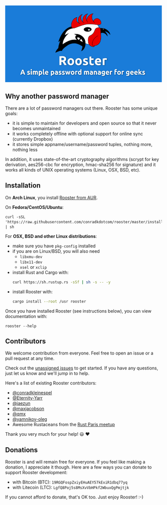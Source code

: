 ![Rooster Banner](rooster-banner.png)

## Why another password manager

There are a lot of password managers out there. Rooster has some unique goals:
- it is simple to maintain for developers and open source so that it never becomes unmaintained
- it works completely offline with optional support for online sync (currently Dropbox)
- it stores simple appname/username/password tuples, nothing more, nothing less

In addition, it uses state-of-the-art cryptography algorithms (scrypt for key derivation, aes256-cbc for encryption, hmac-sha256 for signature) and it works all kinds of UNIX operating systems (Linux, OSX, BSD, etc).

## Installation

On **Arch Linux**, you install [Rooster from AUR](https://aur.archlinux.org/packages/rooster).

On **Fedora/CentOS/Ubuntu**:

```shell
curl -sSL 'https://raw.githubusercontent.com/conradkdotcom/rooster/master/install.sh' | sh
```

For **OSX, BSD and other Linux distributions**:

- make sure you have `pkg-config` installed
- if you are on Linux/BSD, you will also need
    - `libxmu-dev`
    - `libx11-dev`
    - `xsel` or `xclip`
- install Rust and Cargo with:
    ```bash
    curl https://sh.rustup.rs -sSf | sh -s -- -y
    ```
- install Rooster with:
    ```bash
    cargo install --root /usr rooster
    ```

Once you have installed Rooster (see instructions below), you can view documentation with:

```shell
rooster --help
```

## Contributors

We welcome contribution from everyone. Feel free to open an issue or a pull request at any time.

Check out the [unassigned issues](https://github.com/conradkdotcom/rooster/issues?q=is%3Aissue+is%3Aopen+label%3Aunassigned) to get started. If you have any questions, just let us know and we'll jump in to help.

Here's a list of existing Rooster contributors:

- [@conradkleinespel](https://github.com/conradkleinespel)
- [@Eternity-Yarr](https://github.com/Eternity-Yarr)
- [@jaezun](https://github.com/jaezun)
- [@maxjacobson](https://github.com/maxjacobson)
- [@qmx](https://github.com/qmx)
- [@yamnikov-oleg](https://github.com/yamnikov-oleg)
- Awesome Rustaceans from the [Rust Paris meetup](http://www.meetup.com/Rust-Paris/)

Thank you very much for your help!  :smiley:  :heart:

## Donations

Rooster is and will remain free for everyone. If you feel like making a donation, I appreciate it though. Here are a few ways you can donate to support Rooster development:
- with Bitcoin (BTC): `19RGQFospZxiyEHuAEY57kExiR1dbq77yq`
- with Litecoin (LTC): `LgfQ8Poj5s8MsXvVbHPkf2WbuxQgPmjtjk`

If you cannot afford to donate, that's OK too. Just enjoy Rooster! :-)
